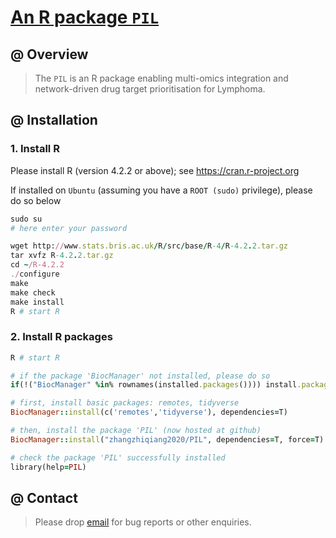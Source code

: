 # [An R package `PIL`](https://github.com/zhangzhiqiang2020/PIL)

## @ Overview

> The `PIL` is an R package enabling multi-omics integration and network-driven drug target prioritisation for Lymphoma.

## @ Installation

### 1. Install R

Please install R (version 4.2.2 or above); see https://cran.r-project.org

If installed on `Ubuntu` (assuming you have a `ROOT (sudo)` privilege), please do so below

```ruby
sudo su
# here enter your password

wget http://www.stats.bris.ac.uk/R/src/base/R-4/R-4.2.2.tar.gz
tar xvfz R-4.2.2.tar.gz
cd ~/R-4.2.2
./configure
make
make check
make install
R # start R
```

### 2. Install R packages

```ruby
R # start R

# if the package 'BiocManager' not installed, please do so
if(!("BiocManager" %in% rownames(installed.packages()))) install.packages("BiocManager")

# first, install basic packages: remotes, tidyverse
BiocManager::install(c('remotes','tidyverse'), dependencies=T)

# then, install the package 'PIL' (now hosted at github)
BiocManager::install("zhangzhiqiang2020/PIL", dependencies=T, force=T)

# check the package 'PIL' successfully installed
library(help=PIL)
```


## @ Contact

> Please drop [email](zqzhang94@sjtu.edu.cn) for bug reports or other enquiries.
